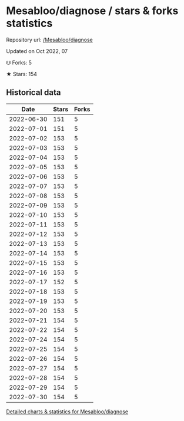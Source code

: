 # Mesabloo/diagnose / stars & forks statistics

Repository url: [/Mesabloo/diagnose](https://github.com/Mesabloo/diagnose)

Updated on Oct 2022, 07

☋ Forks: 5

★ Stars: 154

## Historical data
| Date | Stars | Forks |
|------|-------|-------|
| 2022-06-30 | 151 | 5 | 
| 2022-07-01 | 151 | 5 | 
| 2022-07-02 | 153 | 5 | 
| 2022-07-03 | 153 | 5 | 
| 2022-07-04 | 153 | 5 | 
| 2022-07-05 | 153 | 5 | 
| 2022-07-06 | 153 | 5 | 
| 2022-07-07 | 153 | 5 | 
| 2022-07-08 | 153 | 5 | 
| 2022-07-09 | 153 | 5 | 
| 2022-07-10 | 153 | 5 | 
| 2022-07-11 | 153 | 5 | 
| 2022-07-12 | 153 | 5 | 
| 2022-07-13 | 153 | 5 | 
| 2022-07-14 | 153 | 5 | 
| 2022-07-15 | 153 | 5 | 
| 2022-07-16 | 153 | 5 | 
| 2022-07-17 | 152 | 5 | 
| 2022-07-18 | 153 | 5 | 
| 2022-07-19 | 153 | 5 | 
| 2022-07-20 | 153 | 5 | 
| 2022-07-21 | 154 | 5 | 
| 2022-07-22 | 154 | 5 | 
| 2022-07-24 | 154 | 5 | 
| 2022-07-25 | 154 | 5 | 
| 2022-07-26 | 154 | 5 | 
| 2022-07-27 | 154 | 5 | 
| 2022-07-28 | 154 | 5 | 
| 2022-07-29 | 154 | 5 | 
| 2022-07-30 | 154 | 5 | 


[Detailed charts & statistics for Mesabloo/diagnose](https://reviewgithub.com/rep/Mesabloo/diagnose)
